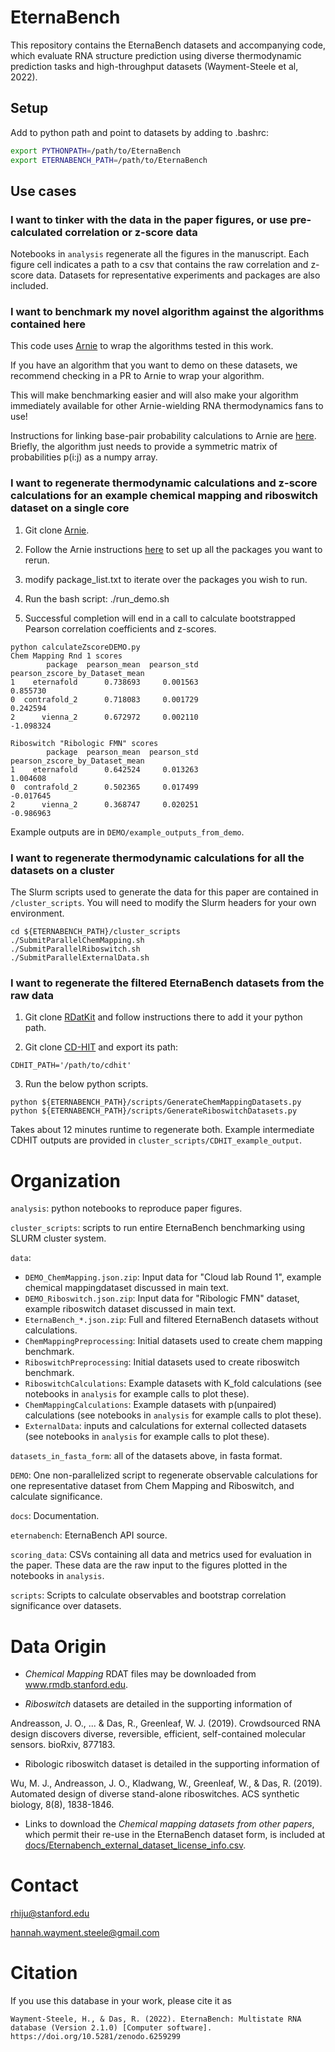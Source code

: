 # EternaBench

This repository contains the EternaBench datasets and accompanying code, which evaluate RNA structure prediction using diverse thermodynamic prediction tasks and high-throughput datasets (Wayment-Steele et al, 2022).

## Setup

Add to python path and point to datasets by adding to .bashrc:
```bash
export PYTHONPATH=/path/to/EternaBench
export ETERNABENCH_PATH=/path/to/EternaBench
```

## Use cases

### I want to tinker with the data in the paper figures, or use pre-calculated correlation or z-score data

Notebooks in `analysis` regenerate all the figures in the manuscript. Each figure cell indicates a path to a csv that contains the raw correlation and z-score data. Datasets for representative experiments and packages are also included.

### I want to benchmark my novel algorithm against the algorithms contained here

This code uses [Arnie](https://github.com/DasLab/arnie/) to wrap the algorithms tested in this work.

If you have an algorithm that you want to demo on these datasets, we recommend checking in a PR to Arnie to wrap your algorithm.

This will make benchmarking easier and will also make your algorithm immediately available for other Arnie-wielding RNA thermodynamics fans to use!

Instructions for linking base-pair probability calculations to Arnie are [here](https://github.com/eternagame/EternaBench/blob/master/docs/linkToArnie.md). Briefly, the algorithm just needs to provide a symmetric matrix of probabilities p(i:j) as a numpy array.

### I want to regenerate thermodynamic calculations and z-score calculations for an example chemical mapping and riboswitch dataset on a single core

1. Git clone [Arnie](https://github.com/DasLab/arnie/).

2. Follow the Arnie instructions [here](https://github.com/DasLab/arnie/blob/master/docs/setup_doc.md) to set up all the packages you want to rerun.

3. modify package_list.txt to iterate over the packages you wish to run.

4. Run the bash script: ./run_demo.sh

5. Successful completion will end in a call to calculate bootstrapped Pearson correlation coefficients and z-scores.

```
python calculateZscoreDEMO.py 
Chem Mapping Rnd 1 scores
        package  pearson_mean  pearson_std  pearson_zscore_by_Dataset_mean
1    eternafold      0.738693     0.001563                        0.855730
0  contrafold_2      0.718083     0.001729                        0.242594
2      vienna_2      0.672972     0.002110                       -1.098324

Riboswitch "Ribologic FMN" scores
        package  pearson_mean  pearson_std  pearson_zscore_by_Dataset_mean
1    eternafold      0.642524     0.013263                        1.004608
0  contrafold_2      0.502365     0.017499                       -0.017645
2      vienna_2      0.368747     0.020251                       -0.986963
```

Example outputs are in `DEMO/example_outputs_from_demo`.

### I want to regenerate thermodynamic calculations for all the datasets on a cluster

The Slurm scripts used to generate the data for this paper are contained in `/cluster_scripts`. You will need to modify the Slurm headers for your own environment.

```
cd ${ETERNABENCH_PATH}/cluster_scripts
./SubmitParallelChemMapping.sh
./SubmitParallelRiboswitch.sh
./SubmitParallelExternalData.sh
```

### I want to regenerate the filtered EternaBench datasets from the raw data

1. Git clone [RDatKit](https://github.com/ribokit/RDATKit.git) and follow instructions there to add it your python path.

2. Git clone [CD-HIT](https://github.com/weizhongli/cdhit) and export its path:

```
CDHIT_PATH='/path/to/cdhit'
```

3. Run the below python scripts.
```
python ${ETERNABENCH_PATH}/scripts/GenerateChemMappingDatasets.py
python ${ETERNABENCH_PATH}/scripts/GenerateRiboswitchDatasets.py
```

Takes about 12 minutes runtime to regenerate both. Example intermediate CDHIT outputs are provided in `cluster_scripts/CDHIT_example_output`.

# Organization 

`analysis`: python notebooks to reproduce paper figures.

`cluster_scripts`: scripts to run entire EternaBench benchmarking using SLURM cluster system.

`data`:

-	`DEMO_ChemMapping.json.zip`: Input data for "Cloud lab Round 1", example chemical mappingdataset discussed in main text.
-	`DEMO_Riboswitch.json.zip`: Input data for "Ribologic FMN" dataset, example riboswitch dataset discussed in main text. 
-  `EternaBench_*.json.zip`: Full and filtered EternaBench datasets without calculations.
-	`ChemMappingPreprocessing`: Initial datasets used to create chem mapping benchmark.
-	`RiboswitchPreprocessing`: Initial datasets used to create riboswitch benchmark.
-	`RiboswitchCalculations`: Example datasets with K_fold calculations (see notebooks in `analysis` for example calls to plot these).
-	`ChemMappingCalculations`: Example datasets with p(unpaired) calculations (see notebooks in `analysis` for example calls to plot these).
-	`ExternalData`: inputs and calculations for external collected datasets (see notebooks in `analysis` for example calls to plot these).

`datasets_in_fasta_form`: all of the datasets above, in fasta format.

`DEMO`: One non-parallelized script to regenerate observable calculations for one representative dataset from Chem Mapping and Riboswitch, and calculate significance.

`docs`: Documentation.

`eternabench`: EternaBench API source.

`scoring_data`: CSVs containing all data and metrics used for evaluation in the paper. These data are the raw input to the figures plotted in the notebooks in `analysis`.

`scripts`: Scripts to calculate observables and bootstrap correlation significance over datasets.


# Data Origin


- *Chemical Mapping* RDAT files may be downloaded from www.rmdb.stanford.edu.

- *Riboswitch* datasets are detailed in the supporting information of 

Andreasson, J. O., ... & Das, R., Greenleaf, W. J. (2019). Crowdsourced RNA design discovers diverse, reversible, efficient, self-contained molecular sensors. bioRxiv, 877183.

- Ribologic riboswitch dataset is detailed in the supporting information of

Wu, M. J., Andreasson, J. O., Kladwang, W., Greenleaf, W., & Das, R. (2019). Automated design of diverse stand-alone riboswitches. ACS synthetic biology, 8(8), 1838-1846.


- Links to download the *Chemical mapping datasets from other papers*, which permit their re-use in the EternaBench dataset form, is included at [docs/Eternabench_external_dataset_license_info.csv](docs/Eternabench_external_dataset_license_info.csv).

# Contact

rhiju@stanford.edu

hannah.wayment.steele@gmail.com

# Citation

If you use this database in your work, please cite it as

```
Wayment-Steele, H., & Das, R. (2022). EternaBench: Multistate RNA database (Version 2.1.0) [Computer software]. https://doi.org/10.5281/zenodo.6259299
```
